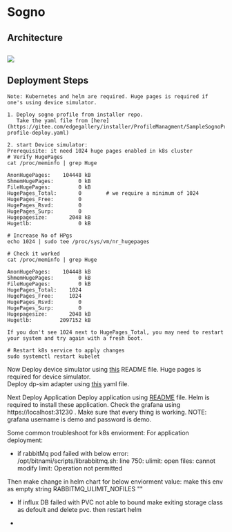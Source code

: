 # Sogno 
## Architecture
![](https://sogno-platform.github.io/docs/examples/state-estimation/state-estimation.svg) 
---
## Deployment Steps
```Note: Kubernetes and helm are required. Huge pages is required if one's using device simulator. ```

```
1. Deploy sogno profile from installer repo. 
   Take the yaml file from [here](https://gitee.com/edgegallery/installer/ProfileManagment/SampleSognoProfile/sogno-profile-deploy.yaml)

2. start Device simulator:
Prerequisite: it need 1024 huge pages enabled in k8s cluster
# Verify HugePages
cat /proc/meminfo | grep Huge

AnonHugePages:    104448 kB
ShmemHugePages:        0 kB
FileHugePages:         0 kB
HugePages_Total:       0		# we require a minimum of 1024
HugePages_Free:        0
HugePages_Rsvd:        0
HugePages_Surp:        0
Hugepagesize:       2048 kB
Hugetlb:               0 kB

# Increase No of HPgs
echo 1024 | sudo tee /proc/sys/vm/nr_hugepages

# Check it worked
cat /proc/meminfo | grep Huge

AnonHugePages:    104448 kB
ShmemHugePages:        0 kB
FileHugePages:         0 kB
HugePages_Total:    1024
HugePages_Free:     1024
HugePages_Rsvd:        0
HugePages_Surp:        0
Hugepagesize:       2048 kB
Hugetlb:         2097152 kB

If you don't see 1024 next to HugePages_Total, you may need to restart
your system and try again with a fresh boot.

# Restart k8s service to apply changes
sudo systemctl restart kubelet
```


Now Deploy device simulator using [this](device-simulator/dpsim/README.md) README file. 
 Huge pages is required for device simulator.  
Deploy dp-sim adapter using [this](device-simulator/dpsim-adapter/dpsim-plugin.yaml) yaml file.

Next Deploy Application
Deploy application using [README](application/README.md) file. Helm is required to install these application.
 Check the grafana using https://localhost:31230 . Make sure that every thing is working.
 NOTE: grafana username is demo and password is demo.

Some common troubleshoot for k8s enviorment:
For application deployment:
- if rabbitMq pod failed with below error:
/opt/bitnami/scripts/librabbitmq.sh: line 750: ulimit: open files: cannot modify limit: Operation not permitted

Then make change in helm chart for below enviorment value:
make this env as empty string
RABBITMQ_ULIMIT_NOFILES ""

- If influx DB failed with PVC not able to bound 
  make exiting storage class as defoult and delete pvc.
  then restart helm

- 
